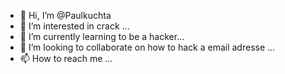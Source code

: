 - 👋 Hi, I’m @Paulkuchta
- 👀 I’m interested in crack ...
- 🌱 I’m currently learning to be a hacker...
- 💞️ I’m looking to collaborate on how to hack a email adresse ...
- 📫 How to reach me ...

<!---
Paulkuchta/Paulkuchta is a ✨ special ✨ repository because its `README.md` (this file) appears on your GitHub profile.
You can click the Preview link to take a look at your changes.
--->
